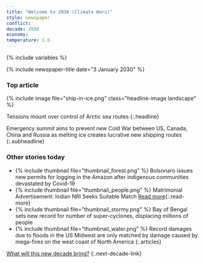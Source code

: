 ```yaml
---
title: "Welcome to 2030 (Climate Wars)"
style: newspaper
conflict: 
decade: 2030
economy: 
temperature: 1.6
---
```


{% include variables %}

{% include newspaper-title date="3 January 2030" %}

### Top article

{% include image file="ship-in-ice.png" class="headline-image landscape" %}

Tensions mount over control of Arctic sea routes
{:.headline}

Emergency summit aims to prevent new Cold War between US, Canada, China and Russia as melting ice creates lucrative new shipping routes
{:.subheadline}

### Other stories today

- {% include thumbnail file="thumbnail_forest.png" %} Bolsonaro issues new permits for logging in the Amazon after indigenous communities devastated by Covid-19
- {% include thumbnail file="thumbnail_people.png" %} Matrimonial Advertisement: Indian NRI Seeks Suitable Match [Read more](story_matrimony.html){:.read-more}
- {% include thumbnail file="thumbnail_stormy.png" %} Bay of Bengal sets new record for number of super-cyclones, displacing millions of people
- {% include thumbnail file="thumbnail_water.png" %} Record damages due to floods in the US Midwest are only matched by damage caused by mega-fires on the west coast of North America
{:.articles}

[What will this new decade bring?](chapter_grassroots-climate-rebellion.html)
{:.next-decade-link}
